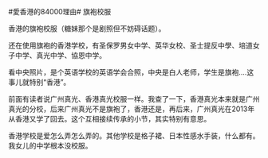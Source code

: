 #愛香港的84000理由# 旗袍校服

香港的旗袍校服（糖妹那个是剧照但不妨碍话题）。

还在使用旗袍的香港学校，有圣保罗男女中学、英华女校、圣士提反中學、培道女子中学、真光中学、協恩中学。

看中央照片，是个英语学校的英语学会合照，中央是白人老师，学生是旗袍....这事儿就特别“香港”。

前面有读者说广州真光、香港真光校服一样。我查了一下，香港真光本来就是广州真光的分校，后来广州真光不是旗袍了，香港还是，再后来，广州真光在2013年从香港又学了回去。这个互相接续传承的小节，其实特别有意思。

香港学校是爱怎么弄怎么弄的。其他学校是格子裙、日本性感水手装，什么都有。我女儿的中学根本没校服。
